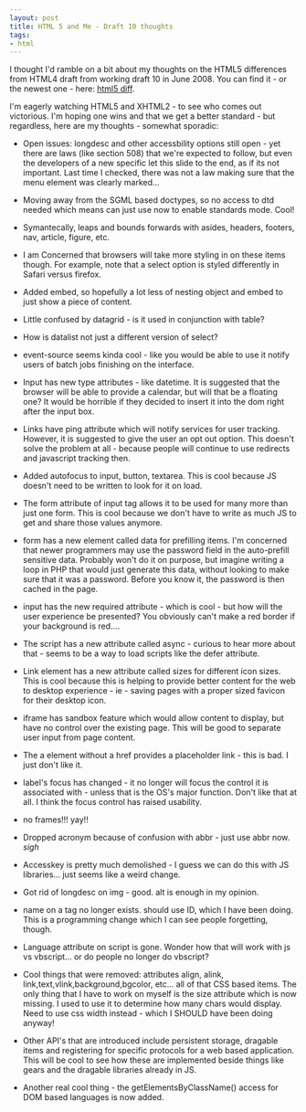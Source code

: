 ```yaml
---
layout: post
title: HTML 5 and Me - Draft 10 thoughts
tags:
- html
---
```


I thought I'd ramble on a bit about my thoughts on the HTML5 differences from HTML4 draft from working draft 10 in June 2008.  You can find it - or the newest one - here: [html5 diff](http://www.w3.org/TR/html5-diff/).

I'm eagerly watching HTML5 and XHTML2 - to see who comes out victorious.  I'm hoping one wins and that we get a better standard - but regardless, here are my thoughts - somewhat sporadic:



  * Open issues: longdesc and other accessbility options still open - yet there are laws (like section 508) that we're expected to follow, but even the developers of a new specific let this slide to the end, as if its not important.  Last time I checked, there was not a law making sure that the menu element was clearly marked...


  * Moving away from the SGML based doctypes, so no access to dtd needed which means can just use  now to enable standards mode.  Cool!


  * Symantecally, leaps and bounds forwards with asides, headers, footers, nav, article, figure, etc.


  * I am Concerned that browsers will take more styling in on these items though.  For example, note that a select option is styled differently in Safari versus firefox.


  * Added embed, so hopefully a lot less of nesting object and embed to just show a piece of content.


  * Little confused by datagrid - is it used in conjunction with table?


  * How is datalist not just a different version of select?


  * event-source seems kinda cool - like you would be able to use it notify users of batch jobs finishing on the interface.


  * Input has new type attributes - like datetime.  It is suggested that the browser will be able to provide a calendar, but will that be a floating one?  It would be horrible if they decided to insert it into the dom right after the input box.


  * Links have ping attribute which will notify services for user tracking.  However, it is suggested to give the user an opt out option.  This doesn't solve the problem at all - because people will continue to use redirects and javascript tracking then.


  * Added autofocus to input, button, textarea.  This is cool because JS doesn't need to be written to look for it on load.


  * The form attribute of input tag allows it to be used for many more than just one form. This is cool because we don't have to write as much JS to get and share those values anymore.


  * form has a new element called data for prefilling items.  I'm concerned that newer programmers may use the password field in the auto-prefill sensitive data.  Probably won't do it on purpose, but imagine writing a loop in PHP that would just generate this data, without looking to make sure that it was a password.  Before you know it, the password is then cached in the page.


  * input has the new required attribute - which is cool - but how will the user experience be presented?  You obviously can't make a red border if your background is red....


  * The script has a new attribute called async - curious to hear more about that - seems to be a way to load scripts like the defer attribute.


  * Link element has a new attribute called sizes for different icon sizes.  This is cool because this is helping to provide better content for the web to desktop experience - ie - saving pages with a proper sized favicon for their desktop icon.


  * iframe has sandbox feature which would allow content to display, but have no control over the existing page.  This will be good to separate user input from page content.


  * The a element without a href provides a placeholder link - this is bad.  I just don't like it.


  * label's focus has changed - it no longer will focus the control it is associated with - unless that is the OS's major function.  Don't like that at all.  I think the focus control has raised usability.


  * no frames!!! yay!!


  * Dropped acronym because of confusion with abbr - just use abbr now. *sigh*


  * Accesskey is pretty much demolished - I guess we can do this with JS libraries... just seems like a weird change.


  * Got rid of longdesc on img  - good.  alt is enough in my opinion.


  * name on a tag no longer exists. should use ID, which I have been doing.  This is a programming change which I can see people forgetting, though.


  * Language attribute on script is gone.  Wonder how that will work with js vs vbscript... or do people no longer do vbscript?


  * Cool things that were removed: attributes align, alink, link,text,vlink,background,bgcolor, etc... all of that CSS based items.  The only thing that I have to work on myself is the size attribute which is now missing.  I used to use it to determine how many chars would display. Need to use css width instead - which I SHOULD have been doing anyway!


  * Other API's that are introduced include persistent storage, dragable items and registering for specific protocols for a web based application. This will be cool to see how these are implemented beside things like gears and the dragable libraries already in JS.


  * Another real cool thing - the getElementsByClassName() access for DOM based languages is now added.


